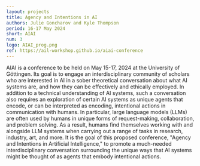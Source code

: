 ```yaml
---
layout: projects
title: Agency and Intentions in AI
authors: Julie Goncharov and Kyle Thompson
period: 16-17 May 2024
short: AIAI
num: 3
logo: AIAI_prog.png
ref: https://ail-workshop.github.io/aiai-conference
---
```

AIAI is a conference to be held on May 15-17, 2024 at the University of Göttingen. Its goal is to engage an interdisciplinary community of scholars who are interested in AI in a sober theoretical conversation about what AI systems are, and how they can be effectively and ethically employed. In addition to a technical understanding of AI systems, such a conversation also requires an exploration of certain AI systems as unique agents that encode, or can be interpreted as encoding, intentional actions in communication with humans. In particular, large language models (LLMs) are often used by humans in unique forms of request-making, collaboration, and problem solving. As a result, humans find themselves working with and alongside LLM systems when carrying out a range of tasks in research, industry, art, and more. It is the goal of this proposed conference, "Agency and Intentions in Artificial Intelligence," to promote a much-needed interdisciplinary conversation surrounding the unique ways that AI systems might be thought of as agents that embody intentional actions.
